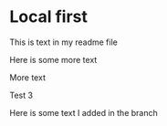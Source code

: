 # Local first

This is text in my readme file

Here is some more text

More text

Test 3

Here is some text I added in the branch
